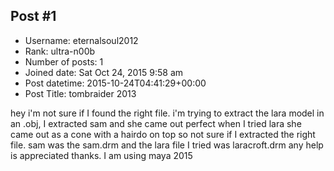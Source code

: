 ## Post #1
- Username: eternalsoul2012
- Rank: ultra-n00b
- Number of posts: 1
- Joined date: Sat Oct 24, 2015 9:58 am
- Post datetime: 2015-10-24T04:41:29+00:00
- Post Title: tombraider 2013

hey i'm not sure if I found the right file. i'm trying to extract the lara model in an .obj, I extracted sam and she came out perfect when I tried lara she came out as a cone with a hairdo on top so not sure if I extracted the right file. sam was the sam.drm and the lara file I tried was laracroft.drm any help is appreciated thanks.
I am using maya 2015
